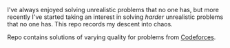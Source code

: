 I've always enjoyed solving unrealistic problems that no one has, but more recently I've started taking an interest in solving *harder* unrealistic problems that no one has. This repo records my descent into chaos.

Repo contains solutions of varying quality for problems from [Codeforces](https://codeforces.com/profile/teekaytai).